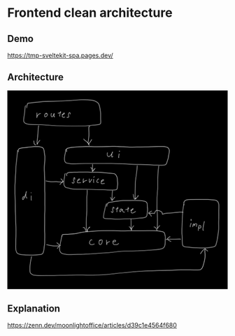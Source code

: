 # Frontend clean architecture

## Demo

https://tmp-sveltekit-spa.pages.dev/

## Architecture

![Architecture](./static/architecture.jpg)

## Explanation

https://zenn.dev/moonlightoffice/articles/d39c1e4564f680